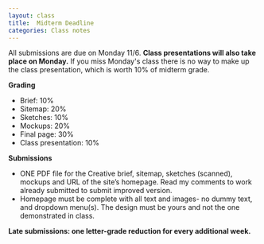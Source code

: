 ```yaml
---
layout: class
title:  Midterm Deadline 
categories: Class notes
---
```

All submissions are due on Monday 11/6. **Class presentations will also take place on Monday.** If you miss Monday's class there is no way to make up the class presentation, which is worth 10% of midterm grade.

**Grading**
- Brief: 10%
- Sitemap: 20%
- Sketches: 10%
- Mockups: 20%
- Final page: 30%
- Class presentation: 10%

**Submissions**
- ONE PDF file for the Creative brief, sitemap, sketches (scanned), mockups and URL of the site’s homepage. Read my comments to work already submitted to submit improved version.
- Homepage must be complete with all text and images- no dummy text, and dropdown menu(s). The design must be yours and not the one demonstrated in class. 

**Late submissions: one letter-grade reduction for every additional week.**

